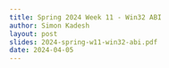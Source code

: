 ```yaml
---
title: Spring 2024 Week 11 - Win32 ABI
author: Simon Kadesh
layout: post
slides: 2024-spring-w11-win32-abi.pdf
date: 2024-04-05
---
```


